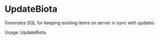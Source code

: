 # UpdateBiota
Generates SQL for keeping existing items on server in sync with updates

Usage: UpdateBiota <script>

Example script:

```
PropertyFloat.CriticalFrequency - 46215 Enhanced Shimmering Isparian Wand
PropertyFloat.CriticalMultiplier - 31288 Blade of the Realm
PropertyFloat.CriticalFrequency - 31288 Blade of the Realm
```
